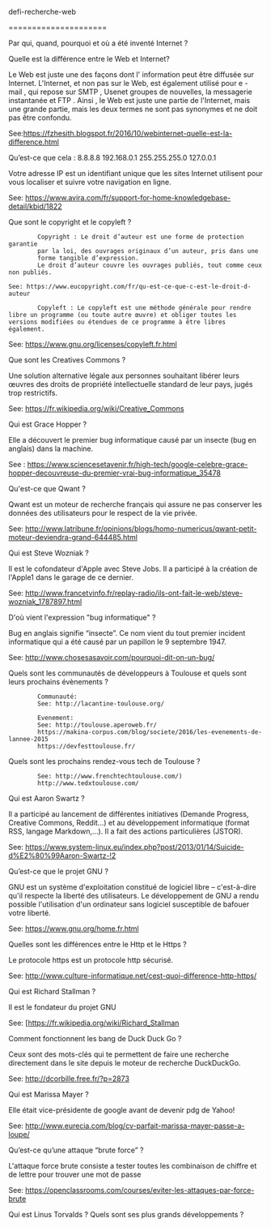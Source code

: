defi-recherche-web

=====================


Par qui, quand, pourquoi et où a été inventé Internet ?


Quelle est la différence entre le Web et Internet?

Le Web est juste une des façons dont l' information peut être diffusée sur Internet. L'Internet, et non pas sur le Web, est également utilisé pour e - mail , qui 
repose sur SMTP , Usenet groupes de nouvelles, la messagerie instantanée et FTP .
Ainsi , le Web est juste une partie de l'Internet, mais une grande partie, mais les deux termes ne sont pas synonymes et ne doit pas être confondu.

See:https://fzhesith.blogspot.fr/2016/10/webinternet-quelle-est-la-difference.html


Qu’est-ce que cela :
			8.8.8.8 
			192.168.0.1
			255.255.255.0
			127.0.0.1

Votre adresse IP est un identifiant unique que les sites Internet utilisent 
pour vous localiser et suivre votre navigation en ligne.

See: https://www.avira.com/fr/support-for-home-knowledgebase-detail/kbid/1822


Que sont le copyright et le copyleft ?

			Copyright : Le droit d’auteur est une forme de protection garantie 
			par la loi, des ouvrages originaux d’un auteur, pris dans une 
			forme tangible d’expression.
			Le droit d’auteur couvre les ouvrages publiés, tout comme ceux non publiés.

	See: https://www.eucopyright.com/fr/qu-est-ce-que-c-est-le-droit-d-auteur

			Copyleft : Le copyleft est une méthode générale pour rendre libre un programme (ou toute autre œuvre) et obliger toutes les versions modifiées ou étendues de ce programme à être libres également.

See: https://www.gnu.org/licenses/copyleft.fr.html


Que sont les Creatives Commons ?

Une solution alternative légale aux personnes souhaitant libérer leurs œuvres des droits de propriété intellectuelle standard de leur pays, jugés trop restrictifs.

See: https://fr.wikipedia.org/wiki/Creative_Commons


Qui est Grace Hopper ?

Elle a découvert le premier bug informatique causé par un insecte (bug en anglais) dans la machine.

See : https://www.sciencesetavenir.fr/high-tech/google-celebre-grace-hopper-decouvreuse-du-premier-vrai-bug-informatique_35478


Qu'est-ce que Qwant ?

Qwant est un moteur de recherche français qui assure ne pas conserver les données des utilisateurs pour le respect de la vie privée.

See: http://www.latribune.fr/opinions/blogs/homo-numericus/qwant-petit-moteur-deviendra-grand-644485.html


Qui est Steve Wozniak ?

Il est le cofondateur d'Apple avec Steve Jobs. Il a participé à la création de l'Apple1 dans le garage de ce dernier.

See: http://www.francetvinfo.fr/replay-radio/ils-ont-fait-le-web/steve-wozniak_1787897.html


D'où vient l'expression "bug informatique" ?

Bug en anglais signifie “insecte”.  Ce nom vient du tout premier incident informatique qui a été causé par un papillon le 9 septembre 1947.

See: http://www.chosesasavoir.com/pourquoi-dit-on-un-bug/


Quels sont les communautés de développeurs à Toulouse et quels sont leurs prochains évènements ?

			Communauté:
			See: http://lacantine-toulouse.org/ 

			Evenement:
			See: http://toulouse.aperoweb.fr/
			https://makina-corpus.com/blog/societe/2016/les-evenements-de-lannee-2015
			https://devfesttoulouse.fr/


Quels sont les prochains rendez-vous tech de Toulouse ?

			See: http://www.frenchtechtoulouse.com/)
			http://www.tedxtoulouse.com/


Qui est Aaron Swartz ?

Il a participé au lancement de différentes initiatives (Demande Progress, Creative Commons, Reddit...) et au développement informatique (format RSS, langage Markdown,...). Il a fait des actions particulières (JSTOR).

See: https://www.system-linux.eu/index.php?post/2013/01/14/Suicide-d%E2%80%99Aaron-Swartz-!2


Qu’est-ce que le projet GNU ?

GNU est un système d'exploitation constitué de logiciel libre – c'est-à-dire qu'il respecte la liberté des utilisateurs. Le développement de GNU a rendu possible l'utilisation d'un ordinateur sans logiciel susceptible de bafouer votre liberté.

See: https://www.gnu.org/home.fr.html


Quelles sont les différences entre le Http et le Https ?

Le protocole https est un protocole http sécurisé.

See: http://www.culture-informatique.net/cest-quoi-difference-http-https/


Qui est Richard Stallman ?

Il est le fondateur du projet GNU

See: [https://fr.wikipedia.org/wiki/Richard_Stallman


Comment fonctionnent les bang de Duck Duck Go ?

Ceux sont des mots-clés qui te permettent de faire une recherche directement dans le site depuis le moteur de recherche DuckDuckGo.

See: http://dcorbille.free.fr/?p=2873


Qui est Marissa Mayer ?

Elle était vice-présidente de google avant de devenir pdg de Yahoo!

See: http://www.eurecia.com/blog/cv-parfait-marissa-mayer-passe-a-loupe/


Qu’est-ce qu’une attaque “brute force” ?

L'attaque force brute consiste a tester toutes les combinaison de chiffre et de lettre pour trouver une mot de passe 

See: https://openclassrooms.com/courses/eviter-les-attaques-par-force-brute



Qui est Linus Torvalds ?
 Quels sont ses plus grands développements ?

 

